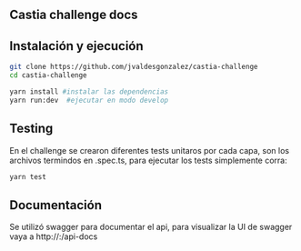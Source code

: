## Castia challenge docs

## Instalación y ejecución

```bash
git clone https://github.com/jvaldesgonzalez/castia-challenge
cd castia-challenge

yarn install #instalar las dependencias
yarn run:dev  #ejecutar en modo develop
```

## Testing

En el challenge se crearon diferentes tests unitaros por cada capa, son los archivos termindos en .spec.ts, para ejecutar los tests simplemente corra:

```bash
yarn test
```

## Documentación

Se utilizó swagger para documentar el api, para visualizar la UI de swagger vaya a http://<DOMAIN>:<PORT>/api-docs
